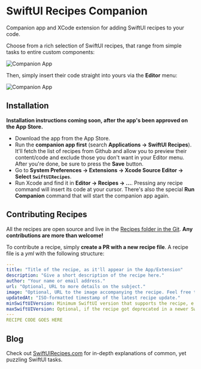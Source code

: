 # SwiftUI Recipes Companion

Companion app and XCode extension for adding SwiftUI recipes to your code.

Choose from a rich selection of SwiftUI recipes, that range from simple tasks to entire custom components:

![Companion App](https://github.com/globulus/swiftui-recipes-companion/blob/main/Images/companionApp.png?raw=true)

Then, simply insert their code straight into yours via the **Editor** menu:

![Companion App](https://github.com/globulus/swiftui-recipes-companion/blob/main/Images/editorExtension.png?raw=true)

## Installation

**Installation instructions coming soon, after the app's been approved on the App Store.**

* Download the app from the App Store. 
* Run the **companion app first** (search **Applications -> SwiftUI Recipes**). It'll fetch the list of recipes from Github and allow you to preview their content/code and exclude those you don't want in your Editor menu. After you're done, be sure to press the **Save** button.
* Go to **System Preferences -> Extensions -> Xcode Source Editor -> Select `SwiftUIRecipes`**.
* Run Xcode and find it in **Editor -> Recipes -> ...**. Pressing any recipe command will insert its code at your cursor. There's also the special **Run Companion** command that will start the companion app again.

## Contributing Recipes

All the recipes are open source and live in the [Recipes folder in the Git](https://github.com/globulus/swiftui-recipes-companion/tree/main/Recipes). **Any contributions are more than welcome!**

To contribute a recipe, simply **create a PR with a new recipe file**. A recipe file is a *yml* with the following structure:

```yaml
---
title: "Title of the recipe, as it'll appear in the App/Extension"
description: "Give a short description of the recipe here."
author: "Your name or email address."
url: "Optional, URL to more details on the subject."
image: "Optional, URL to the image accompanying the recipe. Feel free to include the image in the PR."
updatedAt: "ISO-formatted timestamp of the latest recipe update."
minSwiftUIVersion: Minimum SwiftUI version that supports the recipe, e.g 1, 2, 3
maxSwiftUIVersion: Optional, if the recipe got deprecated in a newer SwiftUI version.
---
RECIPE CODE GOES HERE
```

## Blog

Check out [SwiftUIRecipes.com](https://swiftuirecipes.com) for in-depth explanations of common, yet puzzling SwiftUI tasks.